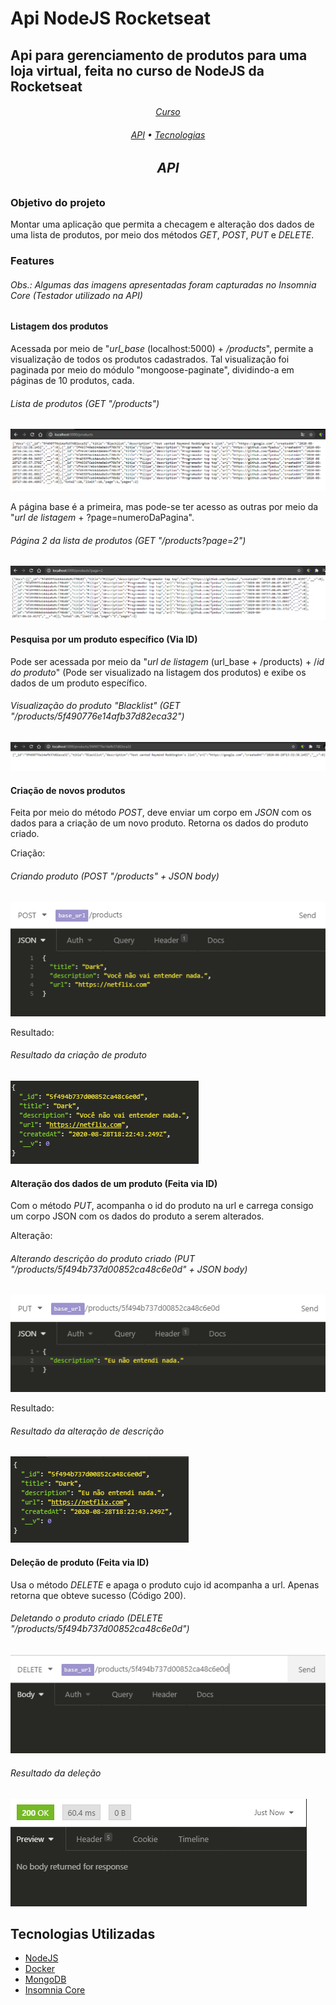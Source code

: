 # Api NodeJS Rocketseat

## Api para gerenciamento de produtos para uma loja virtual, feita no curso de NodeJS da Rocketseat
<h6 align="center"><a href="https://app.rocketseat.com.br/node/curso-node-js">Curso<a><h6>

<p align="center">
 <a href="#api">API</a> •
 <a href="#tecnologias">Tecnologias</a>
</p>

<span id="api"></span>

## API

### Objetivo do projeto

Montar uma aplicação que permita a checagem e alteração dos dados de uma lista de produtos, por meio dos métodos *GET*, *POST*, *PUT* e *DELETE*.

### Features
###### Obs.: Algumas das imagens apresentadas foram capturadas no  _Insomnia Core_ (Testador utilizado na API)

#### Listagem dos produtos

Acessada por meio de "*url_base* (localhost:5000) + */products*", permite a visualização de todos os produtos cadastrados. Tal visualização foi paginada por meio do módulo "mongoose-paginate", dividindo-a em páginas de 10 produtos, cada.

###### Lista de produtos (GET "/products")
![](https://github.com/fpeduu/rocketseat-starter/blob/master/NodeJS/images/api.png)

A página base é a primeira, mas pode-se ter acesso as outras por meio da "*url de listagem* + ?page=numeroDaPagina".

###### Página 2 da lista de produtos (GET "/products?page=2")
![](https://github.com/fpeduu/rocketseat-starter/blob/master/NodeJS/images/apiPage2.png)

#### Pesquisa por um produto específico (Via ID)

Pode ser acessada por meio da "*url de listagem* (url_base + /products) + /*id do produto*" (Pode ser visualizado na listagem dos produtos) e exibe os dados de um produto específico.

###### Visualização do produto "Blacklist" (GET "/products/5f490776e14afb37d82eca32")
![](https://github.com/fpeduu/rocketseat-starter/blob/master/NodeJS/images/apiQuery.png)

#### Criação de novos produtos

Feita por meio do método *POST*, deve enviar um corpo em *JSON* com os dados para a criação de um novo produto. Retorna os dados do produto criado.

Criação:

###### Criando produto (POST "/products" + JSON body)
![](https://github.com/fpeduu/rocketseat-starter/blob/master/NodeJS/images/apiCreatingProduct.png)

Resultado:

###### Resultado da criação de produto
![](https://github.com/fpeduu/rocketseat-starter/blob/master/NodeJS/images/apiCreatedProduct.png)

#### Alteração dos dados de um produto (Feita via ID)

Com o método *PUT*, acompanha o id do produto na url e carrega consigo um corpo JSON com os dados do produto a serem alterados.

Alteração:

###### Alterando descrição do produto criado (PUT "/products/5f494b737d00852ca48c6e0d" + JSON body)
![](https://github.com/fpeduu/rocketseat-starter/blob/master/NodeJS/images/apiChangingProductDescription.png)

Resultado:

###### Resultado da alteração de descrição
![](https://github.com/fpeduu/rocketseat-starter/blob/master/NodeJS/images/apiChangedProductDescription.png)

#### Deleção de produto (Feita via ID)

Usa o método *DELETE* e apaga o produto cujo id acompanha a url. Apenas retorna que obteve sucesso (Código 200).

###### Deletando o produto criado (DELETE "/products/5f494b737d00852ca48c6e0d")
![](https://github.com/fpeduu/rocketseat-starter/blob/master/NodeJS/images/apiDeletingProduct.png)

###### Resultado da deleção
![](https://github.com/fpeduu/rocketseat-starter/blob/master/NodeJS/images/apiDeletedProduct.png)

<span id="tecnologias"></span>

## Tecnologias Utilizadas

- [NodeJS](https://nodejs.org/)
- [Docker](https://www.docker.com/)
- [MongoDB](https://www.mongodb.com/)
- [Insomnia Core](https://insomnia.rest/)